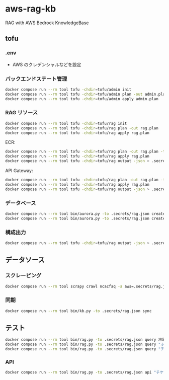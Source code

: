 # aws-rag-kb

RAG with AWS Bedrock KnowledgeBase

## tofu

### .env

- AWS のクレデンシャルなどを設定

### バックエンドステート管理

```bash
docker compose run --rm tool tofu -chdir=tofu/admin init
docker compose run --rm tool tofu -chdir=tofu/admin plan -out admin.plan
docker compose run --rm tool tofu -chdir=tofu/admin apply admin.plan
```

### RAG リソース

```bash
docker compose run --rm tool tofu -chdir=tofu/rag init
docker compose run --rm tool tofu -chdir=tofu/rag plan -out rag.plan
docker compose run --rm tool tofu -chdir=tofu/rag apply rag.plan

```

ECR:

```bash
docker compose run --rm tool tofu -chdir=tofu/rag plan -out rag.plan -target=module.ecr
docker compose run --rm tool tofu -chdir=tofu/rag apply rag.plan
docker compose run --rm tool tofu -chdir=tofu/rag output -json > .secrets/rag.json

```

API Gateway:

```bash
docker compose run --rm tool tofu -chdir=tofu/rag plan -out rag.plan -target=module.apigw
docker compose run --rm tool tofu -chdir=tofu/rag apply rag.plan
docker compose run --rm tool tofu -chdir=tofu/rag output -json > .secrets/rag.json
```

### データベース

```bash
docker compose run --rm tool bin/aurora.py -to .secrets/rag.json create-schema
docker compose run --rm tool bin/aurora.py -to .secrets/rag.json create-role
```

### 構成出力

```bash
docker compose run --rm tool tofu -chdir=tofu/rag output -json > .secrets/rag.json
```

## データソース

### スクレーピング

```bash
docker compose run --rm tool scrapy crawl ncacfaq -a aws=.secrets/rag.json
```

### 同期

```bash
docker compose run --rm tool bin/kb.py -to .secrets/rag.json sync
```

## テスト

```bash
docker compose run --rm tool bin/rag.py -to .secrets/rag.json query 地震で壊れた屋根を訪問した業者に応急処置の依頼をしたら高額請求されてしまいました。 -s hdknr/faq
docker compose run --rm tool bin/rag.py -to .secrets/rag.json query "ふるさと納税をキャンセルしたいです" -s hdknr/faq
docker compose run --rm tool bin/rag.py -to .secrets/rag.json query "チケット転売で購入したのだがチケットが届きません" -s hdknr/faq
```

### API

```bash
docker compose run --rm tool bin/rag.py -to .secrets/rag.json api "チケット転売で購入したのだがチケットが届きません"
```
